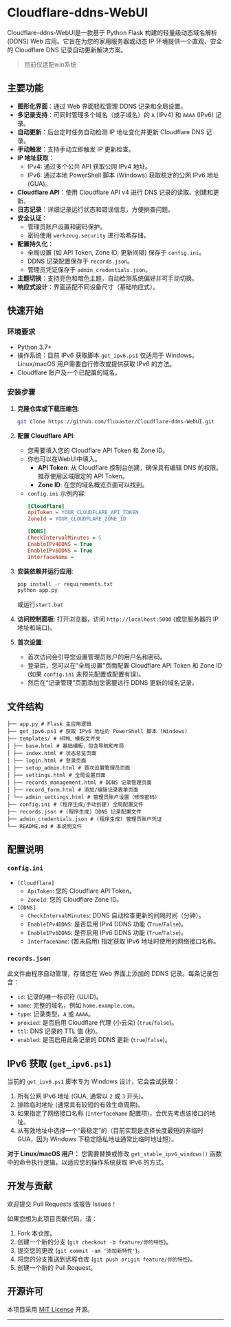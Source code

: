 # Cloudflare-ddns-WebUI
Cloudflare-ddns-WebUI是一款基于 Python Flask 构建的轻量级动态域名解析 (DDNS) Web 应用。它旨在为您的家用服务器或动态 IP 环境提供一个直观、安全的 Cloudflare DNS 记录自动更新解决方案。

>目前仅适配win系统

## 主要功能

*   **图形化界面**：通过 Web 界面轻松管理 DDNS 记录和全局设置。
*   **多记录支持**：可同时管理多个域名（或子域名）的 `A` (IPv4) 和 `AAAA` (IPv6) 记录。
*   **自动更新**：后台定时任务自动检测 IP 地址变化并更新 Cloudflare DNS 记录。
*   **手动触发**：支持手动立即触发 IP 更新检查。
*   **IP 地址获取**：
    *   IPv4: 通过多个公共 API 获取公网 IPv4 地址。
    *   IPv6: 通过本地 PowerShell 脚本 (Windows) 获取稳定的公网 IPv6 地址 (GUA)。
*   **Cloudflare API**：使用 Cloudflare API v4 进行 DNS 记录的读取、创建和更新。
*   **日志记录**：详细记录运行状态和错误信息，方便排查问题。
*   **安全认证**：
    *   管理员账户设置和密码保护。
    *   密码使用 `werkzeug.security` 进行哈希存储。
*   **配置持久化**：
    *   全局设置 (如 API Token, Zone ID, 更新间隔) 保存于 `config.ini`。
    *   DDNS 记录配置保存于 `records.json`。
    *   管理员凭证保存于 `admin_credentials.json`。
*   **主题切换**：支持亮色和暗色主题，自动检测系统偏好并可手动切换。
*   **响应式设计**：界面适配不同设备尺寸（基础响应式）。

## 快速开始

### 环境要求

*   Python 3.7+
*   操作系统：目前 IPv6 获取脚本 `get_ipv6.ps1` 仅适用于 Windows。Linux/macOS 用户需要自行修改或提供获取 IPv6 的方法。
*   Cloudflare 账户及一个已配置的域名。

### 安装步骤

1.  **克隆仓库或下载压缩包**:
    ```bash
    git clone https://github.com/fluxaster/Cloudflare-ddns-WebUI.git
    ```

2.  **配置 Cloudflare API**:
    *   您需要填入您的 Cloudflare API Token 和 Zone ID。
    *   你也可以在WebUI中填入。
        *   **API Token**: 从 Cloudflare 控制台创建，确保具有编辑 DNS 的权限。推荐使用区域限定的 API Token。
        *   **Zone ID**: 在您的域名概览页面可以找到。
    *   `config.ini` 示例内容:
        ```ini
        [Cloudflare]
        ApiToken = YOUR_CLOUDFLARE_API_TOKEN
        ZoneId = YOUR_CLOUDFLARE_ZONE_ID

        [DDNS]
        CheckIntervalMinutes = 5
        EnableIPv4DDNS = True
        EnableIPv6DDNS = True
        InterfaceName = 
        ```
            
3.  **安装依赖并运行应用**:
    ```bash
    pip install -r requirements.txt
    python app.py
    ```
    或运行`start.bat`

4.  **访问控制面板**:
    打开浏览器，访问 `http://localhost:5000` (或您服务器的 IP 地址和端口)。

5.  **首次设置**:
    *   首次访问会引导您设置管理员账户的用户名和密码。
    *   登录后，您可以在“全局设置”页面配置 Cloudflare API Token 和 Zone ID (如果 `config.ini` 未预先配置或配置有误)。
    *   然后在“记录管理”页面添加您需要进行 DDNS 更新的域名记录。

## 文件结构
```
├── app.py # Flask 主应用逻辑
├── get_ipv6.ps1 # 获取 IPv6 地址的 PowerShell 脚本 (Windows)
├── templates/ # HTML 模板文件夹
│ ├── base.html # 基础模板，包含导航和布局
│ ├── index.html # 状态总览页面
│ ├── login.html # 登录页面
│ ├── setup_admin.html # 首次设置管理员页面
│ ├── settings.html # 全局设置页面
│ ├── records_management.html # DDNS 记录管理页面
│ ├── record_form.html # 添加/编辑记录表单页面
│ └── admin_settings.html # 管理员账户设置（修改密码）
├── config.ini # (程序生成/手动创建) 全局配置文件
├── records.json # (程序生成) DDNS 记录配置文件
├── admin_credentials.json # (程序生成) 管理员账户凭证
└── README.md # 本说明文件
```

## 配置说明

### `config.ini`

*   `[Cloudflare]`
    *   `ApiToken`: 您的 Cloudflare API Token。
    *   `ZoneId`: 您的 Cloudflare Zone ID。
*   `[DDNS]`
    *   `CheckIntervalMinutes`: DDNS 自动检查更新的间隔时间（分钟）。
    *   `EnableIPv4DDNS`: 是否启用 IPv4 DDNS 功能 (`True`/`False`)。
    *   `EnableIPv6DDNS`: 是否启用 IPv6 DDNS 功能 (`True`/`False`)。
    *   `InterfaceName`: (暂未启用) 指定获取 IPv6 地址时使用的网络接口名称。
### `records.json`

此文件由程序自动管理，存储您在 Web 界面上添加的 DDNS 记录。每条记录包含：

*   `id`: 记录的唯一标识符 (UUID)。
*   `name`: 完整的域名，例如 `home.example.com`。
*   `type`: 记录类型，`A` 或 `AAAA`。
*   `proxied`: 是否启用 Cloudflare 代理 (小云朵) (`true`/`false`)。
*   `ttl`: DNS 记录的 TTL 值 (秒)。
*   `enabled`: 是否启用此条记录的 DDNS 更新 (`true`/`false`)。

## IPv6 获取 (`get_ipv6.ps1`)

当前的 `get_ipv6.ps1` 脚本专为 Windows 设计，它会尝试获取：

1.  所有公网 IPv6 地址 (GUA, 通常以 `2` 或 `3` 开头)。
2.  排除临时地址 (通常具有较短的有效生命周期)。
3.  如果指定了网络接口名称 (`InterfaceName` 配置项)，会优先考虑该接口的地址。
4.  从有效地址中选择一个“最稳定”的（目前实现是选择长度最短的非临时 GUA，因为 Windows 下稳定隐私地址通常比临时地址短）。

**对于 Linux/macOS 用户：**
您需要替换或修改 `get_stable_ipv6_windows()` 函数中的命令执行逻辑，以适应您的操作系统获取 IPv6 的方式。

## 开发与贡献

欢迎提交 Pull Requests 或报告 Issues！

如果您想为此项目贡献代码，请：

1.  Fork 本仓库。
2.  创建一个新的分支 (`git checkout -b feature/你的特性`)。
3.  提交您的更改 (`git commit -am '添加新特性'`)。
4.  将您的分支推送到远程仓库 (`git push origin feature/你的特性`)。
5.  创建一个新的 Pull Request。

## 开源许可

本项目采用 [MIT License](LICENSE) 开源。

---
